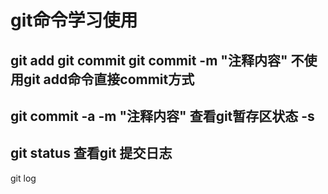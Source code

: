 git命令学习使用
===
git add
git commit 
git commit -m "注释内容"
不使用git add命令直接commit方式
---
git commit -a -m "注释内容"
查看git暂存区状态 -s
---
git status
查看git 提交日志
---
git log
